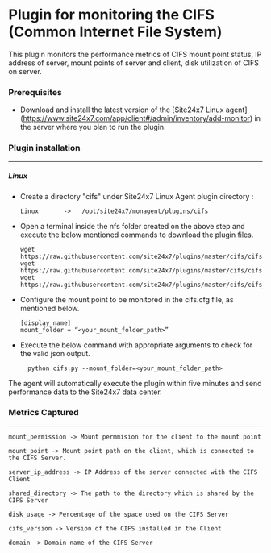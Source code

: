 Plugin for monitoring the CIFS (Common Internet File System)
==============================================

This plugin monitors the performance metrics of CIFS mount point status, IP address of server, mount points of server and client, disk utilization of CIFS on server.

### Prerequisites

- Download and install the latest version of the [Site24x7 Linux agent] (https://www.site24x7.com/app/client#/admin/inventory/add-monitor) in the server where you plan to run the plugin. 


### Plugin installation
---
##### Linux 

- Create a directory "cifs" under Site24x7 Linux Agent plugin directory : 

      Linux       ->   /opt/site24x7/monagent/plugins/cifs

- Open a terminal inside the nfs folder created on the above step and execute the below mentioned commands to download the plugin files.

	  wget https://raw.githubusercontent.com/site24x7/plugins/master/cifs/cifs.py
	  wget https://raw.githubusercontent.com/site24x7/plugins/master/cifs/cifs.cfg
	  wget https://raw.githubusercontent.com/site24x7/plugins/master/cifs/cifs_check.sh
	
- Configure the mount point to be monitored in the cifs.cfg file, as mentioned below.

	  [display_name]
	  mount_folder = “<your_mount_folder_path>”

- Execute the below command with appropriate arguments to check for the valid json output.  

		python cifs.py --mount_folder=<your_mount_folder_path>


The agent will automatically execute the plugin within five minutes and send performance data to the Site24x7 data center.


### Metrics Captured
---
	mount_permission -> Mount permmision for the client to the mount point 

	mount_point -> Mount point path on the client, which is connected to the CIFS Server.

	server_ip_address -> IP Address of the server connected with the CIFS Client

	shared_directory -> The path to the directory which is shared by the CIFS Server

	disk_usage -> Percentage of the space used on the CIFS Server

	cifs_version -> Version of the CIFS installed in the Client

	domain -> Domain name of the CIFS Server
